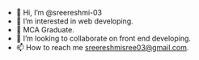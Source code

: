 - 👋 Hi, I’m @sreereshmi-03
- 👀 I’m interested in web developing.
- 🌱 MCA Graduate.
- 💞️ I’m looking to collaborate on front end developing.
- 📫 How to reach me sreereshmisree03@gmail.com.


<!---
sreereshmi-03/sreereshmi-03 is a ✨ special ✨ repository because its `README.md` (this file) appears on your GitHub profile.
You can click the Preview link to take a look at your changes.
--->
